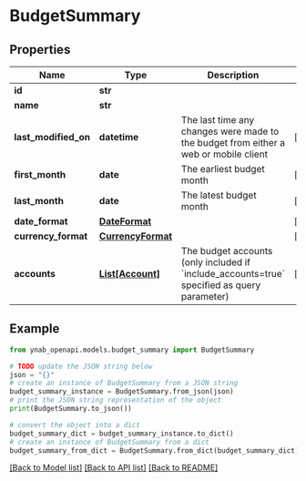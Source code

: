 # BudgetSummary


## Properties

Name | Type | Description | Notes
------------ | ------------- | ------------- | -------------
**id** | **str** |  | 
**name** | **str** |  | 
**last_modified_on** | **datetime** | The last time any changes were made to the budget from either a web or mobile client | [optional] 
**first_month** | **date** | The earliest budget month | [optional] 
**last_month** | **date** | The latest budget month | [optional] 
**date_format** | [**DateFormat**](DateFormat.md) |  | [optional] 
**currency_format** | [**CurrencyFormat**](CurrencyFormat.md) |  | [optional] 
**accounts** | [**List[Account]**](Account.md) | The budget accounts (only included if &#x60;include_accounts&#x3D;true&#x60; specified as query parameter) | [optional] 

## Example

```python
from ynab_openapi.models.budget_summary import BudgetSummary

# TODO update the JSON string below
json = "{}"
# create an instance of BudgetSummary from a JSON string
budget_summary_instance = BudgetSummary.from_json(json)
# print the JSON string representation of the object
print(BudgetSummary.to_json())

# convert the object into a dict
budget_summary_dict = budget_summary_instance.to_dict()
# create an instance of BudgetSummary from a dict
budget_summary_from_dict = BudgetSummary.from_dict(budget_summary_dict)
```
[[Back to Model list]](../README.md#documentation-for-models) [[Back to API list]](../README.md#documentation-for-api-endpoints) [[Back to README]](../README.md)


